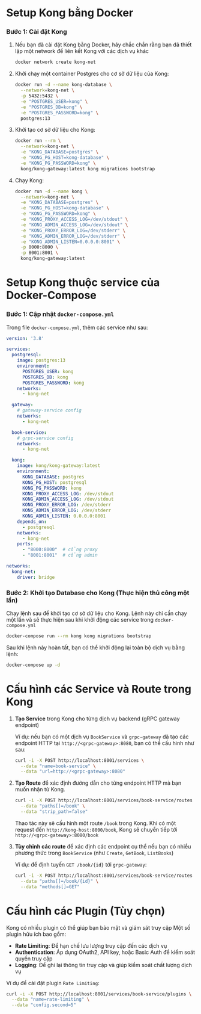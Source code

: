 # Setup Kong bằng Docker

### Bước 1: Cài đặt Kong

1. Nếu bạn đã cài đặt Kong bằng Docker, hãy chắc chắn rằng bạn đã thiết lập một network để liên kết Kong với các dịch vụ khác
   ```bash
   docker network create kong-net
   ```

2. Khởi chạy một container Postgres cho cơ sở dữ liệu của Kong:
   ```bash
   docker run -d --name kong-database \
     --network=kong-net \
     -p 5432:5432 \
     -e "POSTGRES_USER=kong" \
     -e "POSTGRES_DB=kong" \
     -e "POSTGRES_PASSWORD=kong" \
     postgres:13
   ```

3. Khởi tạo cơ sở dữ liệu cho Kong:
   ```bash
   docker run --rm \
     --network=kong-net \
     -e "KONG_DATABASE=postgres" \
     -e "KONG_PG_HOST=kong-database" \
     -e "KONG_PG_PASSWORD=kong" \
     kong/kong-gateway:latest kong migrations bootstrap
   ```

4. Chạy Kong:
   ```bash
   docker run -d --name kong \
     --network=kong-net \
     -e "KONG_DATABASE=postgres" \
     -e "KONG_PG_HOST=kong-database" \
     -e "KONG_PG_PASSWORD=kong" \
     -e "KONG_PROXY_ACCESS_LOG=/dev/stdout" \
     -e "KONG_ADMIN_ACCESS_LOG=/dev/stdout" \
     -e "KONG_PROXY_ERROR_LOG=/dev/stderr" \
     -e "KONG_ADMIN_ERROR_LOG=/dev/stderr" \
     -e "KONG_ADMIN_LISTEN=0.0.0.0:8001" \
     -p 8000:8000 \
     -p 8001:8001 \
     kong/kong-gateway:latest
   ```




# Setup Kong thuộc service của Docker-Compose

### Bước 1: Cập nhật `docker-compose.yml`

Trong file `docker-compose.yml`, thêm các service như sau:

```yaml
version: '3.8'

services:
  postgresql:
    image: postgres:13
    environment:
      POSTGRES_USER: kong
      POSTGRES_DB: kong
      POSTGRES_PASSWORD: kong
    networks:
      - kong-net

  gateway:
    # gateway-service config
    networks:
      - kong-net

  book-service:
    # grpc-service config
    networks:
      - kong-net

  kong:
    image: kong/kong-gateway:latest
    environment:
      KONG_DATABASE: postgres
      KONG_PG_HOST: postgresql
      KONG_PG_PASSWORD: kong
      KONG_PROXY_ACCESS_LOG: /dev/stdout
      KONG_ADMIN_ACCESS_LOG: /dev/stdout
      KONG_PROXY_ERROR_LOG: /dev/stderr
      KONG_ADMIN_ERROR_LOG: /dev/stderr
      KONG_ADMIN_LISTEN: 0.0.0.0:8001
    depends_on:
      - postgresql
    networks:
      - kong-net
    ports:
      - "8000:8000"  # cổng proxy
      - "8001:8001"  # cổng admin

networks:
  kong-net:
    driver: bridge
```

### Bước 2: Khởi tạo Database cho Kong (Thực hiện thủ công một lần)

Chạy lệnh sau để khởi tạo cơ sở dữ liệu cho Kong. Lệnh này chỉ cần chạy một lần và sẽ thực hiện sau khi khởi động các service trong `docker-compose.yml`

```bash
docker-compose run --rm kong kong migrations bootstrap
```

Sau khi lệnh này hoàn tất, bạn có thể khởi động lại toàn bộ dịch vụ bằng lệnh:

```bash
docker-compose up -d
```

# Cấu hình các Service và Route trong Kong

1. **Tạo Service** trong Kong cho từng dịch vụ backend (gRPC gateway endpoint)

   Ví dụ: nếu bạn có một dịch vụ `BookService` và `grpc-gateway` đã tạo các endpoint HTTP tại `http://<grpc-gateway>:8080`, bạn có thể cấu hình như sau:

   ```bash
   curl -i -X POST http://localhost:8001/services \
     --data "name=book-service" \
     --data "url=http://<grpc-gateway>:8080"
   ```

2. **Tạo Route** để xác định đường dẫn cho từng endpoint HTTP mà bạn muốn nhận từ Kong.

   ```bash
   curl -i -X POST http://localhost:8001/services/book-service/routes \
     --data "paths[]=/book" \
     --data "strip_path=false"
   ```

   Thao tác này sẽ cấu hình một route `/book` trong Kong. Khi có một request đến `http://kong-host:8000/book`, Kong sẽ chuyển tiếp tới `http://<grpc-gateway>:8080/book`

3. **Tùy chỉnh các route** để xác định các endpoint cụ thể nếu bạn có nhiều phương thức trong `BookService` (như `Create`, `GetBook`, `ListBooks`)

   Ví dụ: để định tuyến `GET /book/{id}` tới `grpc-gateway`:
   ```bash
   curl -i -X POST http://localhost:8001/services/book-service/routes \
     --data "paths[]=/book/{id}" \
     --data "methods[]=GET"
   ```

# Cấu hình các Plugin (Tùy chọn) 

Kong có nhiều plugin có thể giúp bạn bảo mật và giám sát truy cập 
Một số plugin hữu ích bao gồm:

- **Rate Limiting**: Để hạn chế lưu lượng truy cập đến các dịch vụ
- **Authentication**: Áp dụng OAuth2, API key, hoặc Basic Auth để kiểm soát quyền truy cập
- **Logging**: Để ghi lại thông tin truy cập và giúp kiểm soát chất lượng dịch vụ

Ví dụ để cài đặt plugin `Rate Limiting`:
```bash
curl -i -X POST http://localhost:8001/services/book-service/plugins \
  --data "name=rate-limiting" \
  --data "config.second=5"
```

